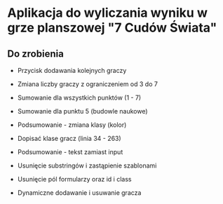 # Aplikacja do wyliczania wyniku w grze planszowej "7 Cudów Świata"

## Do zrobienia
* Przycisk dodawania kolejnych graczy
* Zmiana liczby graczy z ograniczeniem od 3 do 7
* Sumowanie dla wszystkich punktów (1 - 7)
* Sumowanie dla punktu 5 (budowle naukowe)
* Podsumowanie - zmiana klasy (kolor)

* Dopisać klase gracz (linia 34 - 263)
* Podsumowanie - tekst zamiast input
* Usunięcie substringów i zastąpienie szablonami
* Usunięcie pól formularzy oraz id i class
* Dynamiczne dodawanie i usuwanie gracza